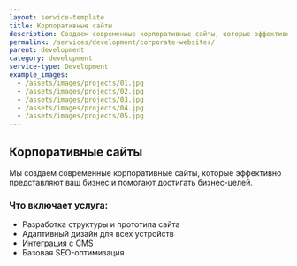 ```yaml
---
layout: service-template
title: Корпоративные сайты
description: Создаем современные корпоративные сайты, которые эффективно представляют ваш бизнес и помогают достигать бизнес-целей.
permalink: /services/development/corporate-websites/
parent: development
category: development
service-type: Development
example_images:
  - /assets/images/projects/01.jpg
  - /assets/images/projects/02.jpg
  - /assets/images/projects/03.jpg
  - /assets/images/projects/04.jpg
  - /assets/images/projects/05.jpg
---
```


## Корпоративные сайты

Мы создаем современные корпоративные сайты, которые эффективно представляют ваш бизнес и помогают достигать бизнес-целей.

### Что включает услуга:
- Разработка структуры и прототипа сайта
- Адаптивный дизайн для всех устройств
- Интеграция с CMS
- Базовая SEO-оптимизация
